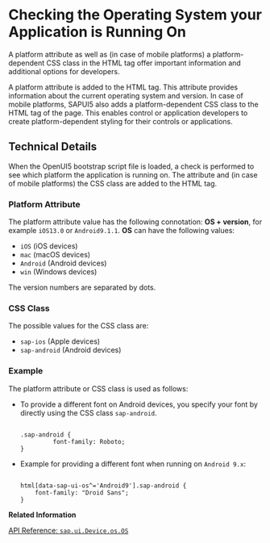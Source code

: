 <!-- loiod1b26a248c0a47f6a96849236250dc90 -->

# Checking the Operating System your Application is Running On

A platform attribute as well as \(in case of mobile platforms\) a platform-dependent CSS class in the HTML tag offer important information and additional options for developers.

A platform attribute is added to the HTML tag. This attribute provides information about the current operating system and version. In case of mobile platforms, SAPUI5 also adds a platform-dependent CSS class to the HTML tag of the page. This enables control or application developers to create platform-dependent styling for their controls or applications.



## Technical Details

When the OpenUI5 bootstrap script file is loaded, a check is performed to see which platform the application is running on. The attribute and \(in case of mobile platforms\) the CSS class are added to the HTML tag.



### Platform Attribute

The platform attribute value has the following connotation: **OS + version**, for example `iOS13.0` or `Android9.1.1`. **OS** can have the following values:

-   `iOS` \(iOS devices\)
-   `mac` \(macOS devices\)
-   `Android` \(Android devices\)
-   `win` \(Windows devices\)

The version numbers are separated by dots.



### CSS Class

The possible values for the CSS class are:

-   `sap-ios` \(Apple devices\)
-   `sap-android` \(Android devices\)



### Example

The platform attribute or CSS class is used as follows:

-   To provide a different font on Android devices, you specify your font by directly using the CSS class `sap-android`.

    ```
    
    .sap-android {
    	     font-family: Roboto;
    }
    ```

-   Example for providing a different font when running on `Android 9.x`:

    ```
    
    html[data-sap-ui-os^='Android9'].sap-android {
    	font-family: "Droid Sans";
    }
    ```


**Related Information**  


[API Reference: `sap.ui.Device.os.OS`](https://ui5.sap.com/#/api/sap.ui.Device.os.OS)


